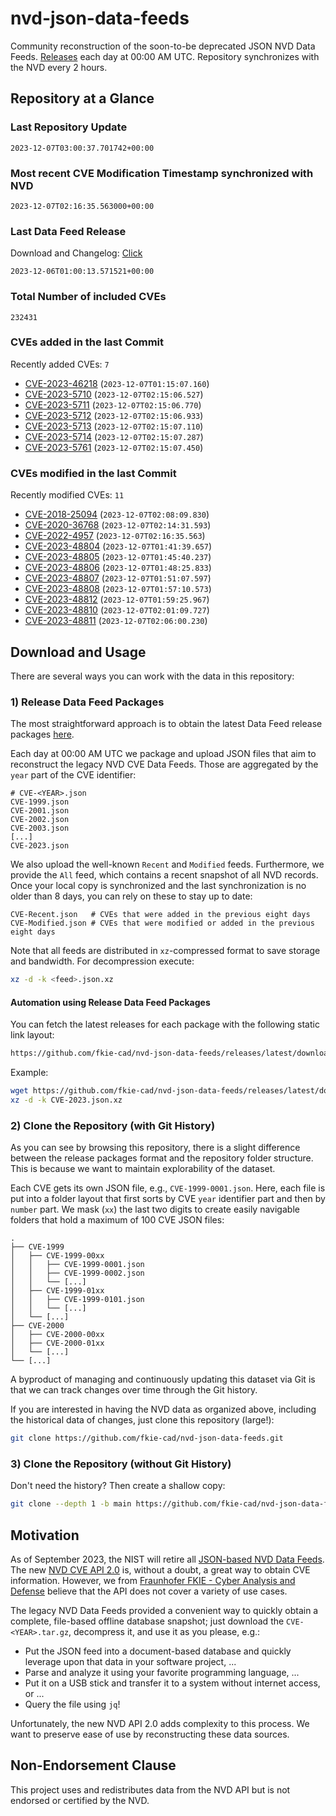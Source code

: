 # nvd-json-data-feeds

Community reconstruction of the soon-to-be deprecated JSON NVD Data Feeds. 
[Releases](https://github.com/fkie-cad/nvd-json-data-feeds/releases/latest) each day at 00:00 AM UTC.
Repository synchronizes with the NVD every 2 hours.

## Repository at a Glance

### Last Repository Update

```plain
2023-12-07T03:00:37.701742+00:00
```

### Most recent CVE Modification Timestamp synchronized with NVD

```plain
2023-12-07T02:16:35.563000+00:00
```

### Last Data Feed Release

Download and Changelog: [Click](https://github.com/fkie-cad/nvd-json-data-feeds/releases/latest)

```plain
2023-12-06T01:00:13.571521+00:00
```

### Total Number of included CVEs

```plain
232431
```

### CVEs added in the last Commit

Recently added CVEs: `7`

* [CVE-2023-46218](CVE-2023/CVE-2023-462xx/CVE-2023-46218.json) (`2023-12-07T01:15:07.160`)
* [CVE-2023-5710](CVE-2023/CVE-2023-57xx/CVE-2023-5710.json) (`2023-12-07T02:15:06.527`)
* [CVE-2023-5711](CVE-2023/CVE-2023-57xx/CVE-2023-5711.json) (`2023-12-07T02:15:06.770`)
* [CVE-2023-5712](CVE-2023/CVE-2023-57xx/CVE-2023-5712.json) (`2023-12-07T02:15:06.933`)
* [CVE-2023-5713](CVE-2023/CVE-2023-57xx/CVE-2023-5713.json) (`2023-12-07T02:15:07.110`)
* [CVE-2023-5714](CVE-2023/CVE-2023-57xx/CVE-2023-5714.json) (`2023-12-07T02:15:07.287`)
* [CVE-2023-5761](CVE-2023/CVE-2023-57xx/CVE-2023-5761.json) (`2023-12-07T02:15:07.450`)


### CVEs modified in the last Commit

Recently modified CVEs: `11`

* [CVE-2018-25094](CVE-2018/CVE-2018-250xx/CVE-2018-25094.json) (`2023-12-07T02:08:09.830`)
* [CVE-2020-36768](CVE-2020/CVE-2020-367xx/CVE-2020-36768.json) (`2023-12-07T02:14:31.593`)
* [CVE-2022-4957](CVE-2022/CVE-2022-49xx/CVE-2022-4957.json) (`2023-12-07T02:16:35.563`)
* [CVE-2023-48804](CVE-2023/CVE-2023-488xx/CVE-2023-48804.json) (`2023-12-07T01:41:39.657`)
* [CVE-2023-48805](CVE-2023/CVE-2023-488xx/CVE-2023-48805.json) (`2023-12-07T01:45:40.237`)
* [CVE-2023-48806](CVE-2023/CVE-2023-488xx/CVE-2023-48806.json) (`2023-12-07T01:48:25.833`)
* [CVE-2023-48807](CVE-2023/CVE-2023-488xx/CVE-2023-48807.json) (`2023-12-07T01:51:07.597`)
* [CVE-2023-48808](CVE-2023/CVE-2023-488xx/CVE-2023-48808.json) (`2023-12-07T01:57:10.573`)
* [CVE-2023-48812](CVE-2023/CVE-2023-488xx/CVE-2023-48812.json) (`2023-12-07T01:59:25.967`)
* [CVE-2023-48810](CVE-2023/CVE-2023-488xx/CVE-2023-48810.json) (`2023-12-07T02:01:09.727`)
* [CVE-2023-48811](CVE-2023/CVE-2023-488xx/CVE-2023-48811.json) (`2023-12-07T02:06:00.230`)


## Download and Usage

There are several ways you can work with the data in this repository:

### 1) Release Data Feed Packages

The most straightforward approach is to obtain the latest Data Feed release packages [here](https://github.com/fkie-cad/nvd-json-data-feeds/releases/latest).

Each day at 00:00 AM UTC we package and upload JSON files that aim to reconstruct the legacy NVD CVE Data Feeds.
Those are aggregated by the `year` part of the CVE identifier:

```
# CVE-<YEAR>.json
CVE-1999.json
CVE-2001.json
CVE-2002.json
CVE-2003.json
[...]
CVE-2023.json
```

We also upload the well-known `Recent` and `Modified` feeds.
Furthermore, we provide the `All` feed, which contains a recent snapshot of all NVD records.
Once your local copy is synchronized and the last synchronization is no older than 8 days, you can rely on these to stay up to date:

```plain
CVE-Recent.json   # CVEs that were added in the previous eight days
CVE-Modified.json # CVEs that were modified or added in the previous eight days
```

Note that all feeds are distributed in `xz`-compressed format to save storage and bandwidth.
For decompression execute:

```sh
xz -d -k <feed>.json.xz
```


#### Automation using Release Data Feed Packages

You can fetch the latest releases for each package with the following static link layout:

```sh
https://github.com/fkie-cad/nvd-json-data-feeds/releases/latest/download/CVE-<YEAR>.json.xz
```

Example:

```sh
wget https://github.com/fkie-cad/nvd-json-data-feeds/releases/latest/download/CVE-2023.json.xz
xz -d -k CVE-2023.json.xz
```

### 2) Clone the Repository (with Git History)

As you can see by browsing this repository, there is a slight difference between the release packages format and the repository folder structure.
This is because we want to maintain explorability of the dataset.

Each CVE gets its own JSON file, e.g., `CVE-1999-0001.json`.
Here, each file is put into a folder layout that first sorts by CVE `year` identifier part and then by `number` part.
We mask (`xx`) the last two digits to create easily navigable folders that hold a maximum of 100 CVE JSON files:

```plain
.
├── CVE-1999
│   ├── CVE-1999-00xx
│   │   ├── CVE-1999-0001.json
│   │   ├── CVE-1999-0002.json
│   │   └── [...]
│   ├── CVE-1999-01xx
│   │   ├── CVE-1999-0101.json
│   │   └── [...]
│   └── [...]
├── CVE-2000
│   ├── CVE-2000-00xx
│   ├── CVE-2000-01xx
│   └── [...]
└── [...]
```

A byproduct of managing and continuously updating this dataset via Git is that we can track changes over time through the Git history.

If you are interested in having the NVD data as organized above, including the historical data of changes, just clone this repository (large!):

```sh
git clone https://github.com/fkie-cad/nvd-json-data-feeds.git
```

### 3) Clone the Repository (without Git History)

Don't need the history? Then create a shallow copy:

```sh
git clone --depth 1 -b main https://github.com/fkie-cad/nvd-json-data-feeds.git
```

## Motivation

As of September 2023, the NIST will retire all [JSON-based NVD Data Feeds](https://nvd.nist.gov/vuln/data-feeds#divRetirementBanner-1).
The new [NVD CVE API 2.0](https://nvd.nist.gov/developers/vulnerabilities) is, without a doubt, a great way to obtain CVE information.
However, we from [Fraunhofer FKIE - Cyber Analysis and Defense](https://www.fkie.fraunhofer.de/en/departments/cad.html) believe that the API does not cover a variety of use cases.

The legacy NVD Data Feeds provided a convenient way to quickly obtain a complete, file-based offline database snapshot; just download the `CVE-<YEAR>.tar.gz`, decompress it, and use it as you please, e.g.:

* Put the JSON feed into a document-based database and quickly leverage upon that data in your software project, ...
* Parse and analyze it using your favorite programming language, ...
* Put it on a USB stick and transfer it to a system without internet access, or ...
* Query the file using `jq`!

Unfortunately, the new NVD API 2.0 adds complexity to this process.
We want to preserve ease of use by reconstructing these data sources.

## Non-Endorsement Clause

This project uses and redistributes data from the NVD API but is not endorsed or certified by the NVD.